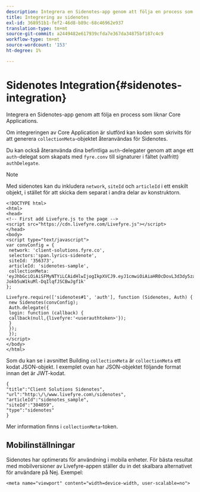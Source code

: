 ```yaml
---
description: Integrera en Sidenotes-app genom att följa en process som liknar Core Applications.
title: Integrering av sidenotes
exl-id: 368951b1-fef2-46d8-b89c-68c46962e937
translation-type: tm+mt
source-git-commit: a2449482e617939cfda7e367da34875bf187c4c9
workflow-type: tm+mt
source-wordcount: '153'
ht-degree: 1%

---
```


# Sidenotes Integration{#sidenotes-integration}

Integrera en Sidenotes-app genom att följa en process som liknar Core Applications.

Om integreringen av Core Application är slutförd kan koden som skrivits för att generera `collectionMeta`-objektet återanvändas för Sidenotes.

Du kan också återanvända dina befintliga `auth`-delegater genom att ange ett `auth`-delegat som skapats med `fyre.conv` till signaturer i fältet (valfritt) `authDelegate`.

>[!NOTE]
>
>Med sidenotes kan du inkludera `network`, `siteId` och `articleId` i ett enskilt objekt, i stället för att skicka dem separat i andra delar av konstruktorn.

```
<!DOCTYPE html> 
<html> 
<head> 
<!-- First add Livefyre.js to the page --> 
<script src="https://cdn.livefyre.com/Livefyre.js"></script> 
</head> 
<body> 
<script type="text/javascript"> 
var convConfig = { 
 network: 'client-solutions.fyre.co', 
 selectors:'span.lyrics-sidenote', 
 siteId: '356373', 
 articleId: 'sidenotes-sample', 
 collectionMeta: 'eyJhbGciOiAiSFMyNTYiLCAidHlwIjogIkpXVCJ9.eyJ1cmwiOiAiaHR0cDovL3d3dy5zaWRlbm90ZXMtZGVtby5jb20vbHlyaWNzIiwgInNpdGVJZCI6ICIzMDQwNTkiLCAidHlwZSI6ICJzaWRlbm90ZXMiLCAiYXJ0aWNsZUlkIjogInNpZGVub3Rlc19zYW1wbGUiLCAidGl0bGUiOiAiQ2xpZW50IFNvbHV0aW9ucyBTaWRlbm90ZXMifQ.2gxnsM0TS8dfp-Jokb5uW1kuMl-DqIlqfJSCBwJgf1k' 
}; 
  
Livefyre.require(['sidenotes#1', 'auth'], function (Sidenotes, Auth) { 
 new Sidenotes(convConfig); 
 Auth.delegate({ 
 login: function (callback) { 
 callback(null,{livefyre:'<userauthtoken>'}); 
 } 
 }); 
 }); 
</script> 
</body> 
</html>
```

Som du kan se i avsnittet Building `collectionMeta` är `collectionMeta` ett kodat JSON-objekt. I exemplet ovan har JSON-objektet följande format innan det är JWT-kodat.

```
{ 
"title":"Client Solutions Sidenotes", 
"url":"http:\/\/www.livefyre.com\/sidenotes", 
"articleId":"sidenotes_sample", 
"siteId":"304059", 
"type":"sidenotes" 
}
```

Mer information finns i `collectionMeta`-token.

## Mobilinställningar

Sidenotes har optimerats för användning i mobila enheter. För bästa resultat med mobilversioner av Livefyre-appen ställer du in det skalbara alternativet för användare på Nej. Exempel:

```
<meta name="viewport" content="width=device-width, user-scalable=no">
```
